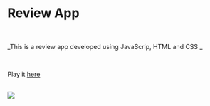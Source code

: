 # Review App 

<br>

_This is a review app developed using JavaScrip, HTML and CSS _

<br>

Play it [here](https://bndissanayaka.github.io/review-app)

<br>
<image src=images/reviewApp.PNG">



